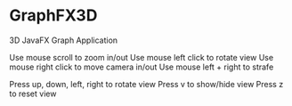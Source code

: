# GraphFX3D
3D JavaFX Graph Application


Use mouse scroll to zoom in/out
Use mouse left click to rotate view
Use mouse right click to move camera in/out
Use mouse left + right to strafe

Press up, down, left, right to rotate view
Press v to show/hide view
Press z to reset view
